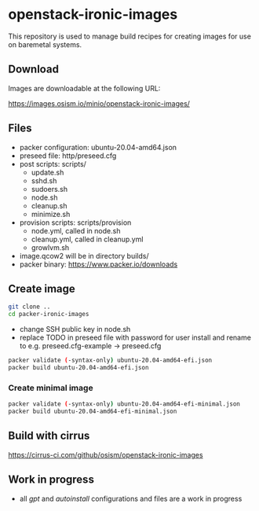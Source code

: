 # openstack-ironic-images

This repository is used to manage build recipes for creating images for use on baremetal systems.

## Download

Images are downloadable at the following URL:

https://images.osism.io/minio/openstack-ironic-images/

## Files

* packer configuration: ubuntu-20.04-amd64.json
* preseed file: http/preseed.cfg
* post scripts: scripts/
  * update.sh
  * sshd.sh
  * sudoers.sh
  * node.sh
  * cleanup.sh
  * minimize.sh
* provision scripts: scripts/provision
  * node.yml, called in node.sh
  * cleanup.yml, called in cleanup.yml
  * growlvm.sh
* image.qcow2 will be in directory builds/
* packer binary: <https://www.packer.io/downloads>

## Create image

```bash
git clone ..
cd packer-ironic-images
```

* change SSH public key in node.sh
* replace TODO in preseed file with password for user install and rename to e.g. preseed.cfg-example -> preseed.cfg

```bash
packer validate (-syntax-only) ubuntu-20.04-amd64-efi.json
packer build ubuntu-20.04-amd64-efi.json
```

### Create minimal image

```bash
packer validate (-syntax-only) ubuntu-20.04-amd64-efi-minimal.json
packer build ubuntu-20.04-amd64-efi-minimal.json
```

## Build with cirrus

<https://cirrus-ci.com/github/osism/openstack-ironic-images>

## Work in progress

* all *gpt* and *autoinstall* configurations and files are a work in progress
